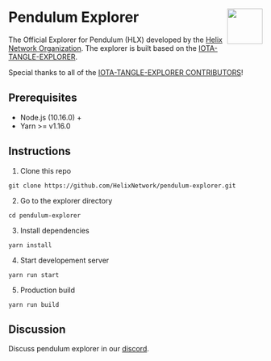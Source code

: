 # Pendulum Explorer<img align="right" src="https://hlx.ai/images/Helix_Logo-white.svg" height="70px" />

The Official Explorer for Pendulum (HLX) developed by the [Helix Network Organization](https://github.com/helixnetwork). The explorer is built based on the [IOTA-TANGLE-EXPLORER](https://github.com/peterwilli/IOTA-tangle-explorer). 

Special thanks to all of the [IOTA-TANGLE-EXPLORER CONTRIBUTORS](https://github.com/peterwilli/IOTA-tangle-explorer/graphs/contributors)!

## Prerequisites

- Node.js (10.16.0) +
- Yarn >= v1.16.0

## Instructions

1. Clone this repo
```
git clone https://github.com/HelixNetwork/pendulum-explorer.git
```

2. Go to the explorer directory
```
cd pendulum-explorer
```

3. Install dependencies
```
yarn install
```

4. Start developement server
```
yarn run start
```

5. Production build

```
yarn run build
```

## Discussion

Discuss pendulum explorer in our [discord](https://discord.gg/Mh6Tafg).

